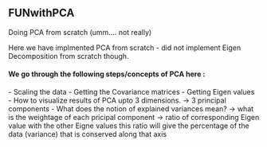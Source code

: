 ## FUNwithPCA
Doing PCA from scratch (umm.... not really)

Here we have implmented PCA from scratch - did not implement Eigen Decomposition from scratch though.

<h4> We go through the following steps/concepts of PCA here :</h4>
- Scaling the data
- Getting the Covariance matrices
- Getting Eigen values 
- How to visualize results of PCA upto 3 dimensions. -> 3 principal components
- What does the notion of explained variances mean? -> what is the weightage of each pricipal component -> ratio of corresponding Eigen value with the other Eigne values this ratio will give the percentage of the data (variance) that is conserved along that axis

